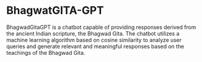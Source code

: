 # BhagwatGITA-GPT
BhagwadGitaGPT is a chatbot capable of providing responses derived from the ancient Indian scripture, the Bhagwad Gita. The chatbot utilizes a machine learning algorithm based on cosine similarity to analyze user queries and generate relevant and meaningful responses based on the teachings of the Bhagwad Gita. 
